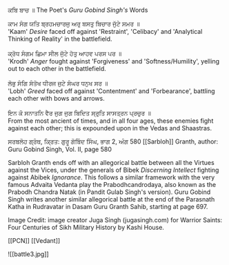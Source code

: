 ਕਬਿ ਬਾਚ ॥ The Poet's *Guru Gobind Singh's* Words

ਕਾਮ ਸੰਗ ਯਤਿ ਬ੍ਰਹਮਚਾਰਜੁ ਅਰੁ ਬਸਤੁ ਬਿਚਾਰ ਜੁੱਟੇ ਸਮਰ ॥⁣  
'Kaam' *Desire* faced off against 'Restraint', 'Celibacy' and 'Analytical Thinking of Reality' in the battlefield.⁣  
⁣  
ਕ੍ਰੋਧ ਸੰਗਮ ਛਿਮਾ ਸੀਲ ਜੁੱਟੇ ਹੋਤੁ ਆਹਵ ਪਰਸ ਪਰ ॥⁣  
'Krodh' *Anger* fought against 'Forgiveness' and 'Softness/Humility', yelling out to each other in the battlefield.⁣  
⁣  
ਲੋਭੁ ਸੰਗਿ ਸੰਤੋਖ ਧੀਰਜ ਜੁਟੇ ਸੰਘਰ ਧਨੁਖ ਸਰ ॥ ⁣  
'Lobh' *Greed* faced off against 'Contentment' and 'Forbearance', battling each other with bows and arrows.⁣  
⁣  
ਇਨ ਕੋ ਸਨਾਤਨਿ ਵੈਰ ਜੁਗ ਜੁਗ ਬਿਦਿਤ ਸ੍ਰੁਤਿ ਸਾਸਤ੍ਰਨ ਪ੍ਰਚੁਰ ॥⁣  
From the most ancient of times, and in all four ages, these enemies fight against each other; this is expounded upon in the Vedas and Shaastras. ⁣

ਸਰਬਲੋਹ ਗ੍ਰੰਥ, ਕ੍ਰਿਤ: ਗੁਰੂ ਗੋਬਿੰਦ ਸਿੰਘ, ਭਾਗ 2, ਅੰਗ 580
[[Sarbloh]] Granth, author: Guru Gobind Singh, Vol. II, page 580

Sarbloh Granth ends off with an allegorical battle between all the Virtues against the Vices, under the generals of Bibek *Discerning Intellect* fighting against Abibek *Ignorance*. This follows a similar framework with the very famous Advaita Vedanta play the Prabodhcandrodaya, also known as the Prabodh Chandra Natak (in Pandit Gulab Singh's version). Guru Gobind Singh writes another similar allegorical battle at the end of the Parasnath Katha in Rudravatar in Dasam Guru Granth Sahib, starting at page 697.  
  
Image Credit: image creator Juga Singh (jugasingh.com) for Warrior Saints: Four Centuries of Sikh Military History by Kashi House.

[[PCN]]
[[Vedant]]

![[battle3.jpg]]